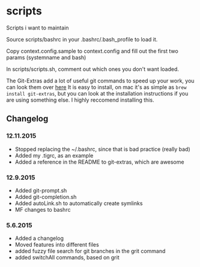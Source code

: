 # scripts
Scripts i want to maintain

Source scripts/bashrc in your .bashrc/.bash_profile to load it.

Copy context.config.sample to context.config and fill out the first two params (systemname and bash)

In scripts/scripts.sh, comment out which ones you don't want loaded.

The Git-Extras add a lot of useful git commands to speed up your work, you can look them over [here](https://github.com/tj/git-extras)
It is easy to install, on mac it's as simple as `brew install git-extras`, but you can look at the installation instructions if you are using something else.
I highly reccomend installing this.

## Changelog
### 12.11.2015
- Stopped replacing the ~/.bashrc, since that is bad practice (really bad)
- Added my .tigrc, as an example
- Added a reference in the README to git-extras, which are awesome
### 12.9.2015
- Added git-prompt.sh
- Added git-completion.sh
- Added autoLink.sh to automatically create symlinks
- MF changes to bashrc
### 5.6.2015
- Added a changelog
- Moved features into different files
- added fuzzy file search for git branches in the grit command
- added switchAll commands, based on grit

